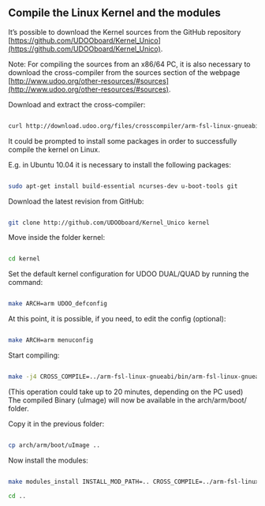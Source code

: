 ## Compile the Linux Kernel and the modules

It’s possible to download the Kernel sources from the GitHub repository [https://github.com/UDOOboard/Kernel_Unico](https://github.com/UDOOboard/Kernel_Unico).

Note: For compiling the sources from an x86/64 PC, it is also necessary to download the cross-compiler from the sources section of the webpage [http://www.udoo.org/other-resources/#sources](http://www.udoo.org/other-resources/#sources).

Download and extract the cross-compiler:

```bash

curl http://download.udoo.org/files/crosscompiler/arm-fsl-linux-gnueabi.tar.gz | tar -xzv

```

It could be prompted to install some packages in order to successfully compile the kernel on Linux.

E.g. in Ubuntu 10.04 it is necessary  to install the following packages:

```bash

sudo apt-get install build-essential ncurses-dev u-boot-tools git 

```

Download the latest revision from GitHub:

```bash

git clone http://github.com/UDOOboard/Kernel_Unico kernel

```

Move inside the folder kernel:

```bash

cd kernel

```

Set the default kernel configuration for UDOO DUAL/QUAD by running the command:

```bash

make ARCH=arm UDOO_defconfig

```

At this point, it is possible, if you need, to edit the config (optional):

```bash

make ARCH=arm menuconfig

```

Start compiling:

```bash

make -j4 CROSS_COMPILE=../arm-fsl-linux-gnueabi/bin/arm-fsl-linux-gnueabi- ARCH=arm uImage modules


```

(This operation could take up to 20 minutes, depending on the PC used) The compiled Binary (uImage) will now be available in the arch/arm/boot/ folder.

Copy it in the previous folder:

```bash

cp arch/arm/boot/uImage ..

```

Now install the modules:

```bash

make modules_install INSTALL_MOD_PATH=.. CROSS_COMPILE=../arm-fsl-linux-gnueabi/bin/arm-fsl-linux-gnueabi- ARCH=arm

cd ..

```